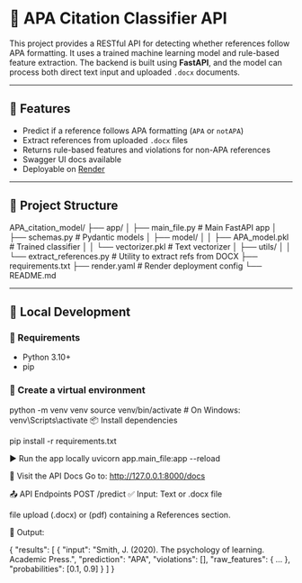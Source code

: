# 📘 APA Citation Classifier API

This project provides a RESTful API for detecting whether references follow APA formatting. It uses a trained machine learning model and rule-based feature extraction. The backend is built using **FastAPI**, and the model can process both direct text input and uploaded `.docx` documents.

---

## 🚀 Features

- Predict if a reference follows APA formatting (`APA` or `notAPA`)
- Extract references from uploaded `.docx` files
- Returns rule-based features and violations for non-APA references
- Swagger UI docs available
- Deployable on [Render](https://render.com/)

---

## 📁 Project Structure

APA_citation_model/
├── app/
│ ├── main_file.py # Main FastAPI app
│ ├── schemas.py # Pydantic models
│ ├── model/
│ │ ├── APA_model.pkl # Trained classifier
│ │ └── vectorizer.pkl # Text vectorizer
│ ├── utils/
│ │ └── extract_references.py # Utility to extract refs from DOCX
├── requirements.txt
├── render.yaml # Render deployment config
└── README.md

---

## 🧪 Local Development

### 🔧 Requirements

- Python 3.10+
- pip

### 🐍 Create a virtual environment

python -m venv venv
source venv/bin/activate    # On Windows: venv\Scripts\activate
📦 Install dependencies

pip install -r requirements.txt

▶️ Run the app locally
uvicorn app.main_file:app --reload


🧪 Visit the API Docs
Go to: http://127.0.0.1:8000/docs

📤 API Endpoints
POST /predict
✅ Input: Text or .docx file

file upload (.docx) or (pdf) containing a References section.

🧾 Output:

{
  "results": [
    {
      "input": "Smith, J. (2020). The psychology of learning. Academic Press.",
      "prediction": "APA",
      "violations": [],
      "raw_features": { ... },
      "probabilities": [0.1, 0.9]
    }
  ]
}


